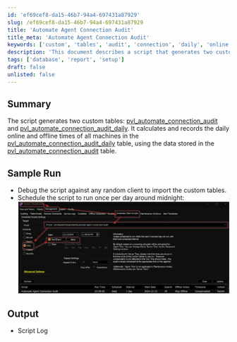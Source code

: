 ```yaml
---
id: 'ef69cef8-da15-46b7-94a4-697431a87929'
slug: /ef69cef8-da15-46b7-94a4-697431a87929
title: 'Automate Agent Connection Audit'
title_meta: 'Automate Agent Connection Audit'
keywords: ['custom', 'tables', 'audit', 'connection', 'daily', 'online', 'offline']
description: 'This document describes a script that generates two custom tables, pvl_automate_connection_audit and pvl_automate_connection_audit_daily, which track the daily online and offline times of machines. It provides details on how to run the script and its expected output.'
tags: ['database', 'report', 'setup']
draft: false
unlisted: false
---
```


## Summary

The script generates two custom tables: [pvl_automate_connection_audit](/docs/ec679801-c86a-4127-9b62-46be10207909) and [pvl_automate_connection_audit_daily](/docs/da608773-1677-4247-a161-ea62b3b3ba23). It calculates and records the daily online and offline times of all machines in the [pvl_automate_connection_audit_daily](/docs/da608773-1677-4247-a161-ea62b3b3ba23) table, using the data stored in the [pvl_automate_connection_audit](/docs/ec679801-c86a-4127-9b62-46be10207909) table.

## Sample Run

- Debug the script against any random client to import the custom tables.  
- Schedule the script to run once per day around midnight:  
  ![Sample Run Image](../../../static/img/docs/ef69cef8-da15-46b7-94a4-697431a87929/image_1.webp)  

## Output

- Script Log


